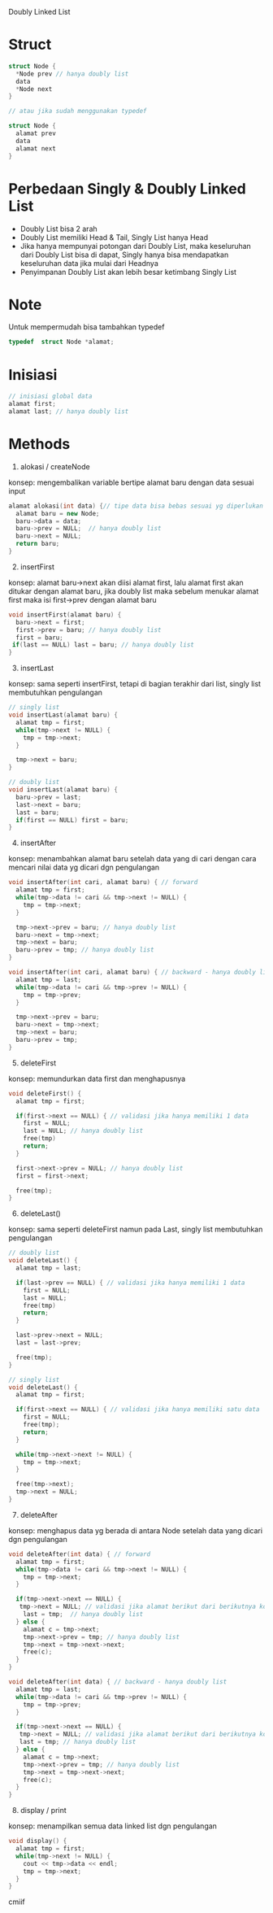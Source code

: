 Doubly Linked List

# Struct
```c++
struct Node {
  *Node prev // hanya doubly list
  data
  *Node next
}

// atau jika sudah menggunakan typedef

struct Node {
  alamat prev
  data
  alamat next
}
```

# Perbedaan Singly & Doubly Linked List
- Doubly List bisa 2 arah
- Doubly List memiliki Head & Tail, Singly List hanya Head
- Jika hanya mempunyai potongan dari Doubly List, maka keseluruhan dari Doubly List bisa di dapat, Singly hanya bisa mendapatkan keseluruhan data jika mulai dari Headnya
- Penyimpanan Doubly List akan lebih besar ketimbang Singly List

# Note
Untuk mempermudah bisa tambahkan typedef
```c++
typedef  struct Node *alamat;
```

# Inisiasi
```c++
// inisiasi global data
alamat first;
alamat last; // hanya doubly list
```

# Methods
 1. alokasi / createNode

konsep: mengembalikan variable bertipe alamat baru dengan data sesuai input

```c++
alamat alokasi(int data) {// tipe data bisa bebas sesuai yg diperlukan
  alamat baru = new Node;
  baru->data = data;
  baru->prev = NULL;  // hanya doubly list
  baru->next = NULL;
  return baru;
}
```

2. insertFirst

konsep: alamat baru->next akan diisi alamat first, lalu alamat first akan ditukar dengan alamat baru, jika doubly list maka sebelum menukar alamat first maka isi first->prev dengan alamat baru

```c++
void insertFirst(alamat baru) {
  baru->next = first;
  first->prev = baru; // hanya doubly list
  first = baru;
 if(last == NULL) last = baru; // hanya doubly list
}
```

3. insertLast

konsep: sama seperti insertFirst, tetapi di bagian terakhir dari list, singly list membutuhkan pengulangan

```c++
// singly list
void insertLast(alamat baru) {
  alamat tmp = first;
  while(tmp->next != NULL) {
    tmp = tmp->next;
  }

  tmp->next = baru;
}

// doubly list
void insertLast(alamat baru) {
  baru->prev = last;
  last->next = baru;
  last = baru;
  if(first == NULL) first = baru;
}
```

4. insertAfter

konsep: menambahkan alamat baru setelah data yang di cari dengan cara mencari nilai data yg dicari dgn pengulangan

```c++
void insertAfter(int cari, alamat baru) { // forward
  alamat tmp = first;
  while(tmp->data != cari && tmp->next != NULL) {
    tmp = tmp->next;
  }

  tmp->next->prev = baru; // hanya doubly list
  baru->next = tmp->next;
  tmp->next = baru;
  baru->prev = tmp; // hanya doubly list
}

void insertAfter(int cari, alamat baru) { // backward - hanya doubly list 
  alamat tmp = last;
  while(tmp->data != cari && tmp->prev != NULL) {
    tmp = tmp->prev;
  }

  tmp->next->prev = baru;
  baru->next = tmp->next;
  tmp->next = baru;
  baru->prev = tmp;
}
```

5. deleteFirst

konsep: memundurkan data first dan menghapusnya

```c++
void deleteFirst() {
  alamat tmp = first;

  if(first->next == NULL) { // validasi jika hanya memiliki 1 data
    first = NULL;
    last = NULL; // hanya doubly list 
    free(tmp)
    return;
  }

  first->next->prev = NULL; // hanya doubly list
  first = first->next;

  free(tmp);
}
```

6. deleteLast()

konsep: sama seperti deleteFirst namun pada Last, singly list membutuhkan pengulangan

```c++
// doubly list
void deleteLast() {
  alamat tmp = last;

  if(last->prev == NULL) { // validasi jika hanya memiliki 1 data
    first = NULL;
    last = NULL; 
    free(tmp)
    return;
  }

  last->prev->next = NULL;
  last = last->prev;

  free(tmp);
}

// singly list
void deleteLast() {
  alamat tmp = first;

  if(first->next == NULL) { // validasi jika hanya memiliki satu data
    first = NULL;
    free(tmp);
    return;
  }

  while(tmp->next->next != NULL) {
    tmp = tmp->next;
  }

  free(tmp->next);
  tmp->next = NULL;
}
```

7. deleteAfter

konsep: menghapus data yg berada di antara Node setelah data yang dicari dgn pengulangan

```c++
void deleteAfter(int data) { // forward
  alamat tmp = first;
  while(tmp->data != cari && tmp->next != NULL) {
    tmp = tmp->next;
  }

  if(tmp->next->next == NULL) {
   tmp->next = NULL; // validasi jika alamat berikut dari berikutnya kosong
    last = tmp;  // hanya doubly list 
  } else {
    alamat c = tmp->next;
    tmp->next->prev = tmp; // hanya doubly list
    tmp->next = tmp->next->next;
    free(c);
  }
}

void deleteAfter(int data) { // backward - hanya doubly list
  alamat tmp = last;
  while(tmp->data != cari && tmp->prev != NULL) {
    tmp = tmp->prev;
  }

  if(tmp->next->next == NULL) {
   tmp->next = NULL; // validasi jika alamat berikut dari berikutnya kosong
   last = tmp; // hanya doubly list
  } else {
    alamat c = tmp->next;
    tmp->next->prev = tmp; // hanya doubly list
    tmp->next = tmp->next->next;
    free(c);
  }
}
```

8. display / print

konsep: menampilkan semua data linked list dgn pengulangan

```c++
void display() {
  alamat tmp = first;
  while(tmp->next != NULL) {
    cout << tmp->data << endl;
    tmp = tmp->next;
  }
}
```

cmiif

